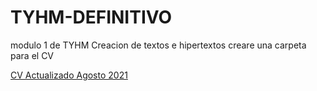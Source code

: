 # TYHM-DEFINITIVO
modulo 1 de TYHM
Creacion de textos e hipertextos 
creare una carpeta para el CV

<p>
   <a href="https://alvaronavarro4.github.io/TYHM-DEFINITIVO/CV_NAVARRO_CANGAS_Alvaro%20(1).pdf"
      >CV Actualizado Agosto 2021 </a>
